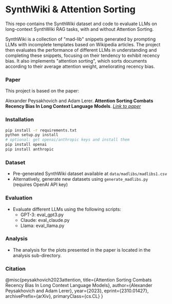 # SynthWiki & Attention Sorting

This repo contains the SynthWiki dataset and code to evaluate LLMs on long-context SynthWiki RAG tasks, with and without Attention Sorting. 

SynthWiki is a collection of "mad-lib" snippets generated by prompting LLMs with incomplete templates based on Wikipedia articles. The project then evaluates the performance of different LLMs in understanding and completing these snippets, focusing on their tendency to exhibit recency bias. It also implements "attention sorting", which sorts documents according to their average attention weight, ameliorating recency bias.

### Paper

This project is based on the paper:

Alexander Peysakhovich and Adam Lerer. **Attention Sorting Combats Recency Bias In Long Context Language Models**. *[Link to paper](https://arxiv.org/abs/2310.01427)*

### Installation


```bash
pip install -r requirements.txt
python setup.py install
# optional: get openai/anthropic keys and install them
pip install openai
pip install anthropic
```

### Dataset

* Pre-generated SynthWiki dataset available at `data/madlibs/madlibs1.csv`
* Alternatively, generate new datasets using `generate_madlibs.py` (requires OpenAI API key)

### Evaluation

* Evaluate different LLMs using the following scripts:
    * GPT-3: eval_gpt3.py
    * Claude: eval_claude.py
    * Llama: eval_llama.py

### Analysis

* The analysis for the plots presented in the paper is located in the analysis sub-directory.

### Citation

@misc{peysakhovich2023attention,
      title={Attention Sorting Combats Recency Bias In Long Context Language Models}, 
      author={Alexander Peysakhovich and Adam Lerer},
      year={2023},
      eprint={2310.01427},
      archivePrefix={arXiv},
      primaryClass={cs.CL}
}